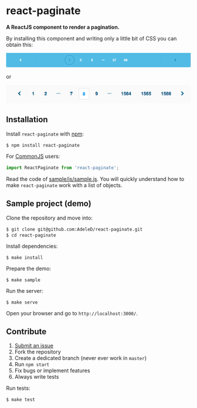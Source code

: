 # react-paginate

**A ReactJS component to render a pagination.**

By installing this component and writing only a little bit of CSS you can obtain this:

<img src="./docs/img/pagination2.png" alt="Pagination sample 2" />

or

<img src="./docs/img/pagination1.png" alt="Pagination sample 1" />

## Installation

Install `react-paginate` with [npm](https://www.npmjs.com/):

```
$ npm install react-paginate
```

For [CommonJS](http://wiki.commonjs.org/wiki/CommonJS) users:

```javascript
import ReactPaginate from 'react-paginate';
```

Read the code of [sample/js/sample.js][1]. You will quickly understand
how to make `react-paginate` work with a list of objects.

## Sample project (demo)

Clone the repository and move into:

```console
$ git clone git@github.com:AdeleD/react-paginate.git
$ cd react-paginate
```

Install dependencies:

```console
$ make install
```

Prepare the demo:

```console
$ make sample
```

Run the server:

```console
$ make serve
```

Open your browser and go to `http://localhost:3000/`.

## Contribute

1. [Submit an issue](https://github.com/AdeleD/react-paginate/issues)
2. Fork the repository
3. Create a dedicated branch (never ever work in `master`)
4. Run `npm start`
5. Fix bugs or implement features
6. Always write tests

Run tests:

```console
$ make test
```

[1]: https://github.com/AdeleD/react-paginate/blob/master/sample/js/sample.js
